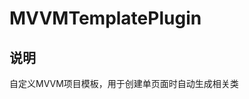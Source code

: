 # MVVMTemplatePlugin
## 说明
<!-- Plugin description -->
自定义MVVM项目模板，用于创建单页面时自动生成相关类
<!-- Plugin description end -->
